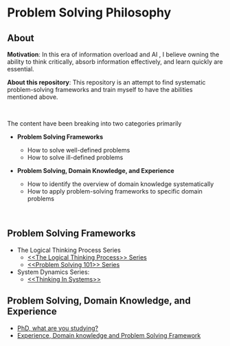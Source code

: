 # Problem Solving Philosophy

## About

**Motivation**: In this era of information overload and AI , I believe owning the ability to think critically, absorb information effectively, and learn quickly are essential.

**About this repository**: This repository is an attempt to find systematic problem-solving frameworks and train myself to have the abilities mentioned above.

<br />

The content have been breaking into two categories primarily

- **Problem Solving Frameworks**

  - How to solve well-defined problems
  - How to solve ill-defined problems

- **Problem Solving, Domain Knowledge, and Experience**
  - How to identify the overview of domain knowledge systematically
  - How to apply problem-solving frameworks to specific domain problems

<br />

## Problem Solving Frameworks

- The Logical Thinking Process Series
  - [\<\<The Logical Thinking Process\>\> Series](https://github.com/reboottime/Problem-Solving-Philosophy/issues/13)
  - [\<\<Problem Solving 101\>\> Series](https://github.com/reboottime/Problem-Solving-Philosophy/issues/27)
- System Dynamics Series:
  - [\<\<Thinking In Systems\>\>](https://github.com/reboottime/Problem-Solving-Philosophy/issues/23)

## Problem Solving, Domain Knowledge, and Experience

- [PhD, what are you studying?](https://github.com/reboottime/Problem-Solving-Philosophy/issues/40)
- [Experience, Domain knowledge and Problem Solving Framework](https://github.com/reboottime/Problem-Solving-Philosophy/issues/9)
